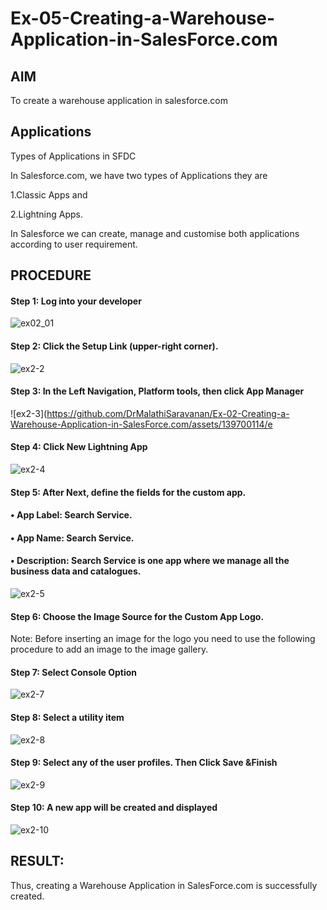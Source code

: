 # Ex-05-Creating-a-Warehouse-Application-in-SalesForce.com

## AIM

To create a warehouse application in salesforce.com

## Applications

Types of Applications in SFDC

In Salesforce.com, we have two types of Applications they are

1.Classic Apps and

2.Lightning Apps.

In Salesforce we can create, manage and customise both applications according to user requirement.

## PROCEDURE

#### Step 1: Log into your developer

![ex02_01](https://github.com/BALUREDDYVELAYUDHAMGOWTHAM/Ex-02-Creating-a-Warehouse-Application-in-SalesForce.com/assets/119559905/0c509d00-d22a-4da3-a76b-4b7ccd7092ab)

#### Step 2: Click the Setup Link (upper-right corner).

 ![ex2-2](https://github.com/DrMalathiSaravanan/Ex-02-Creating-a-Warehouse-Application-in-SalesForce.com/assets/139700114/183746f5-0293-4cd4-bece-09eb8b7ed11e)


#### Step 3: In the Left Navigation, Platform tools, then click App Manager

![ex2-3](https://github.com/DrMalathiSaravanan/Ex-02-Creating-a-Warehouse-Application-in-SalesForce.com/assets/139700114/e

#### Step 4: Click New Lightning App

![ex2-4](https://github.com/DrMalathiSaravanan/Ex-02-Creating-a-Warehouse-Application-in-SalesForce.com/assets/139700114/76777c8e-433b-439d-9813-f0eafa73acb4)

#### Step 5: After Next, define the fields for the custom app.
####         •	App Label: Search Service.
####         •	App Name: Search Service.
####         •	Description: Search Service is one app where we manage all the business data and catalogues.

 ![ex2-5](https://github.com/DrMalathiSaravanan/Ex-02-Creating-a-Warehouse-Application-in-SalesForce.com/assets/139700114/e82870fd-7400-4bf6-9dfe-622df1825574)


#### Step 6: Choose the Image Source for the Custom App Logo.

Note: Before inserting an image for the logo you need to use the following procedure to add an image to the image gallery.
 
#### Step 7: Select Console Option


![ex2-7](https://github.com/DrMalathiSaravanan/Ex-02-Creating-a-Warehouse-Application-in-SalesForce.com/assets/139700114/f4401b49-8fc7-418a-ae18-1ec61d115739)



#### Step 8: Select a utility item


![ex2-8](https://github.com/DrMalathiSaravanan/Ex-02-Creating-a-Warehouse-Application-in-SalesForce.com/assets/139700114/9f6179b9-a990-4edc-87a1-f9a5ecdbec0c)



#### Step 9: Select any of the user profiles. Then Click Save &Finish
![ex2-9](https://github.com/DrMalathiSaravanan/Ex-02-Creating-a-Warehouse-Application-in-SalesForce.com/assets/139700114/454ff962-a7a0-41c3-9cd0-0b3e638f117b)

 
#### Step 10: A new app will be created and displayed



![ex2-10](https://github.com/DrMalathiSaravanan/Ex-02-Creating-a-Warehouse-Application-in-SalesForce.com/assets/139700114/9be0d550-d6ad-434e-82bb-74f9c05bfd2f)




## RESULT:

Thus, creating a Warehouse Application in SalesForce.com is successfully created.
